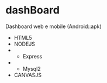 # dashBoard
Dashboard web e mobile (Android::apk)
- HTML5
- NODEJS
- - Express
- - Mysql2
- CANVASJS
